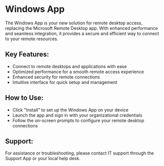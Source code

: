 <!--windows app remote desktop rdp replacement-->
# Windows App  

The Windows App is your new solution for remote desktop access, replacing the Microsoft Remote Desktop app. With enhanced performance and seamless integration, it provides a secure and efficient way to connect to your remote resources.  

## Key Features:

- Connect to remote desktops and applications with ease  
- Optimized performance for a smooth remote access experience  
- Enhanced security for remote connections  
- Intuitive interface for quick setup and management  

## How to Use:
- Click "Install" to set up the Windows App on your device  
- Launch the app and sign in with your organizational credentials  
- Follow the on-screen prompts to configure your remote desktop connections  

## Support:
For assistance or troubleshooting, please contact IT support through the Support App or your local help desk.
